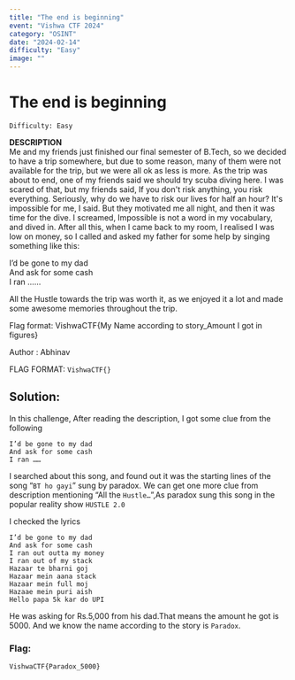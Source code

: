 ```yaml
---
title: "The end is beginning"
event: "Vishwa CTF 2024"
category: "OSINT"
date: "2024-02-14"
difficulty: "Easy"
image: ""
---
```

# The end is beginning
`Difficulty: Easy`


**DESCRIPTION**<br>
Me and my friends just finished our final semester of B.Tech, so we decided to have a trip somewhere, but due to some reason, many of them were not available for the trip, but we were all ok as less is more. As the trip was about to end, one of my friends said we should try scuba diving here. I was scared of that, but my friends said, If you don't risk anything, you risk everything. Seriously, why do we have to risk our lives for half an hour? It's impossible for me, I said. But they motivated me all night, and then it was time for the dive. I screamed, Impossible is not a word in my vocabulary, and dived in. After all this, when I came back to my room, I realised I was low on money, so I called and asked my father for some help by singing something like this:

I’d be gone to my dad<br>
And ask for some cash<br>
I ran ......

All the Hustle towards the trip was worth it, as we enjoyed it a lot and made some awesome memories throughout the trip.

Flag format: VishwaCTF{My Name according to story_Amount I got in figures}

Author : Abhinav

FLAG FORMAT: `VishwaCTF{}`

## Solution:

In this challenge, After reading the description, I got some clue from the following

```
I’d be gone to my dad
And ask for some cash
I ran ……
```

I searched about this song, and found out it was the starting lines of the song “`BT ho gayi`” sung by paradox. We can get one more clue from description mentioning “All the `Hustle…`”,As paradox sung this song in the popular reality show `HUSTLE 2.0`

I checked the lyrics

```
I’d be gone to my dad
And ask for some cash
I ran out outta my money
I ran out of my stack
Hazaar te bharni goj
Hazaar mein aana stack
Hazaar mein full moj
Hazaae mein puri aish
Hello papa 5k kar do UPI
```
He was asking for Rs.5,000 from his dad.That means the amount he got is 5000. And we know the name according to the story is `Paradox`.

### Flag:
`VishwaCTF{Paradox_5000}`
